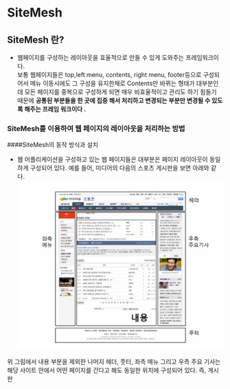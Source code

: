 # SiteMesh

## SiteMesh 란?  
  - 웹페이지를 구성하는 레이아웃을 효율적으로 만들 수 있게 도와주는 프레임워크이다.  
  보통 웹페이지들은 top,left menu, contents, right menu, footer등으로 구성되어서 메뉴 이동시에도 그 구성을 유지한채로 Contents만 바뀌는 형태가 대부분인데 모든 페이지를 중복으로 구성하게 되면 매우 비효율적이고 관리도 하기 힘들기 때문에 <b>공통된 부분들을 한 곳에 집중 해서 처리하고 변경되는 부분만 변경될 수 있도록 해주는 프레임 워크이다 .</b>
  ### SiteMesh를 이용하여 웹 페이지의 레이아웃을 처리하는 방법
####SiteMesh의 동작 방식과 설치
- 웹 어플리케이션을 구성하고 있는 웹 페이지들은 대부분은 페이지 레이아웃이 동일하게 구성되어 있다. 예를 들어, 미디어의 다음의 스포츠 게시판을 보면 아래와 같다.  
![img.png](img.png)  

위 그림에서 내용 부분을 제외한 나머지 헤더, 풋터, 좌측 메뉴 그리고 우측 주요 기사는 해당 사이트 안에서 어떤 페이지를 간다고 해도 동일한 위치에 구성되어 있다.  즉, 게시판



